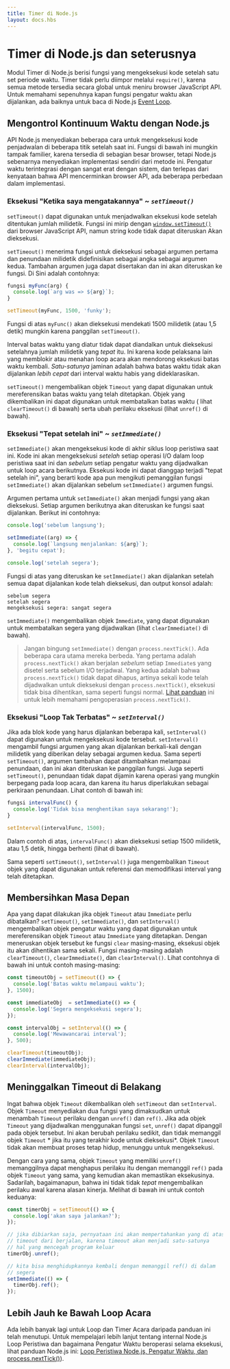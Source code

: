 ```yaml
---
title: Timer di Node.js
layout: docs.hbs
---
```


# Timer di Node.js dan seterusnya

Modul Timer di Node.js berisi fungsi yang mengeksekusi kode setelah satu set
periode waktu. Timer tidak perlu diimpor melalui `require()`, karena
semua metode tersedia secara global untuk meniru browser JavaScript API.
Untuk memahami sepenuhnya kapan fungsi pengatur waktu akan dijalankan, ada baiknya untuk
baca di Node.js
[Event Loop](/id/docs/guides/event-loop-timers-and-nexttick/).

## Mengontrol Kontinuum Waktu dengan Node.js

API Node.js menyediakan beberapa cara untuk mengeksekusi kode penjadwalan di
beberapa titik setelah saat ini. Fungsi di bawah ini mungkin tampak familier,
karena tersedia di sebagian besar browser, tetapi Node.js sebenarnya menyediakan
implementasi sendiri dari metode ini. Pengatur waktu terintegrasi dengan sangat erat
dengan sistem, dan terlepas dari kenyataan bahwa API mencerminkan browser
API, ada beberapa perbedaan dalam implementasi.

### Eksekusi "Ketika saya mengatakannya" ~ *`setTimeout()`*

`setTimeout()` dapat digunakan untuk menjadwalkan eksekusi kode setelah ditentukan
jumlah milidetik. Fungsi ini mirip dengan
[`window.setTimeout()`](https://developer.mozilla.org/en-US/docs/Web/API/WindowTimers/setTimeout)
dari browser JavaScript API, namun string kode tidak dapat diteruskan
Akan dieksekusi.

`setTimeout()` menerima fungsi untuk dieksekusi sebagai argumen pertama dan
penundaan milidetik didefinisikan sebagai angka sebagai argumen kedua. Tambahan
argumen juga dapat disertakan dan ini akan diteruskan ke fungsi. Di Sini
adalah contohnya:

```js
fungsi myFunc(arg) {
  console.log(`arg was => ${arg}`);
}

setTimeout(myFunc, 1500, 'funky');
```

Fungsi di atas `myFunc()` akan dieksekusi mendekati 1500
milidetik (atau 1,5 detik) mungkin karena panggilan `setTimeout()`.

Interval batas waktu yang diatur tidak dapat diandalkan untuk dieksekusi setelahnya
jumlah milidetik yang *tepat* itu. Ini karena kode pelaksana lain yang
memblokir atau menahan loop acara akan mendorong eksekusi batas waktu
kembali. *Satu-satunya* jaminan adalah bahwa batas waktu tidak akan dijalankan *lebih cepat* dari
interval waktu habis yang dideklarasikan.

`setTimeout()` mengembalikan objek `Timeout` yang dapat digunakan untuk mereferensikan
batas waktu yang telah ditetapkan. Objek yang dikembalikan ini dapat digunakan untuk membatalkan batas waktu (
lihat `clearTimeout()` di bawah) serta ubah perilaku eksekusi (lihat
`unref()` di bawah).

### Eksekusi "Tepat setelah ini" ~ *`setImmediate()`*

`setImmediate()` akan mengeksekusi kode di akhir siklus loop peristiwa saat ini.
Kode ini akan mengeksekusi *setelah* setiap operasi I/O dalam loop peristiwa saat ini dan
*sebelum* setiap pengatur waktu yang dijadwalkan untuk loop acara berikutnya. Eksekusi kode ini
dapat dianggap terjadi "tepat setelah ini", yang berarti kode apa pun mengikuti
pemanggilan fungsi `setImmediate()` akan dijalankan sebelum `setImmediate()`
argumen fungsi.

Argumen pertama untuk `setImmediate()` akan menjadi fungsi yang akan dieksekusi. Setiap
argumen berikutnya akan diteruskan ke fungsi saat dijalankan.
Berikut ini contohnya:

```js
console.log('sebelum langsung');

setImmediate((arg) => {
  console.log(`langsung menjalankan: ${arg}`);
}, 'begitu cepat');

console.log('setelah segera');
```

Fungsi di atas yang diteruskan ke `setImmediate()` akan dijalankan setelah semua dapat dijalankan
kode telah dieksekusi, dan output konsol adalah:

```
sebelum segera
setelah segera
mengeksekusi segera: sangat segera
```

`setImmediate()` mengembalikan objek `Immediate`, yang dapat digunakan untuk membatalkan
segera yang dijadwalkan (lihat `clearImmediate()` di bawah).

> Jangan bingung `setImmediate()` dengan `process.nextTick()`. Ada
> beberapa cara utama mereka berbeda. Yang pertama adalah `process.nextTick()` akan berjalan
> *sebelum* setiap `Immediate`s yang disetel serta sebelum I/O terjadwal.
> Yang kedua adalah bahwa `process.nextTick()` tidak dapat dihapus, artinya sekali
> kode telah dijadwalkan untuk dieksekusi dengan `process.nextTick()`, eksekusi
> tidak bisa dihentikan, sama seperti fungsi normal. [Lihat panduan](/id/docs/guides/event-loop-timers-and-nexttick/#process-nexttick) ini
> untuk lebih memahami pengoperasian `process.nextTick()`.

### Eksekusi "Loop Tak Terbatas" ~ *`setInterval()`*

Jika ada blok kode yang harus dijalankan beberapa kali, `setInterval()`
dapat digunakan untuk mengeksekusi kode tersebut. `setInterval()` mengambil fungsi
argumen yang akan dijalankan berkali-kali dengan milidetik yang diberikan
delay sebagai argumen kedua. Sama seperti `setTimeout()`, argumen tambahan
dapat ditambahkan melampaui penundaan, dan ini akan diteruskan ke panggilan fungsi.
Juga seperti `setTimeout()`, penundaan tidak dapat dijamin karena operasi
yang mungkin berpegang pada loop acara, dan karena itu harus diperlakukan sebagai
perkiraan penundaan. Lihat contoh di bawah ini:

```js
fungsi intervalFunc() {
  console.log('Tidak bisa menghentikan saya sekarang!');
}

setInterval(intervalFunc, 1500);
```

Dalam contoh di atas, `intervalFunc()` akan dieksekusi setiap 1500
milidetik, atau 1,5 detik, hingga berhenti (lihat di bawah).

Sama seperti `setTimeout()`, `setInterval()` juga mengembalikan `Timeout` objek yang
dapat digunakan untuk referensi dan memodifikasi interval yang telah ditetapkan.

## Membersihkan Masa Depan

Apa yang dapat dilakukan jika objek `Timeout` atau `Immediate` perlu dibatalkan?
`setTimeout()`, `setImmediate()`, dan `setInterval()` mengembalikan objek pengatur waktu
yang dapat digunakan untuk mereferensikan objek `Timeout` atau `Immediate` yang ditetapkan.
Dengan meneruskan objek tersebut ke fungsi `clear` masing-masing, eksekusi
objek itu akan dihentikan sama sekali. Fungsi masing-masing adalah
`clearTimeout()`, `clearImmediate()`, dan `clearInterval()`. Lihat contohnya
di bawah ini untuk contoh masing-masing:

```js
const timeoutObj = setTimeout(() => {
  console.log('Batas waktu melampaui waktu');
}, 1500);

const immediateObj  = setImmediate(() => {
  console.log('Segera mengeksekusi segera');
});

const intervalObj = setInterval(() => {
  console.log('Mewawancarai interval');
}, 500);

clearTimeout(timeoutObj);
clearImmediate(immediateObj);
clearInterval(intervalObj);
```

## Meninggalkan Timeout di Belakang

Ingat bahwa objek `Timeout` dikembalikan oleh `setTimeout` dan `setInterval`.
Objek `Timeout` menyediakan dua fungsi yang dimaksudkan untuk menambah `Timeout`
perilaku dengan `unref()` dan `ref()`. Jika ada objek `Timeout` yang dijadwalkan
menggunakan fungsi `set`, `unref()` dapat dipanggil pada objek tersebut. Ini akan berubah
perilaku sedikit, dan tidak memanggil objek `Timeout` * jika itu yang terakhir
kode untuk dieksekusi*. Objek `Timeout` tidak akan membuat proses tetap hidup, menunggu
untuk mengeksekusi.

Dengan cara yang sama, objek `Timeout` yang memiliki `unref()` memanggilnya
dapat menghapus perilaku itu dengan memanggil `ref()` pada objek `Timeout` yang sama,
yang kemudian akan memastikan eksekusinya. Sadarilah, bagaimanapun, bahwa ini tidak
tidak *tepat* mengembalikan perilaku awal karena alasan kinerja. Melihat
di bawah ini untuk contoh keduanya:

```js
const timerObj = setTimeout(() => {
  console.log('akan saya jalankan?');
});

// jika dibiarkan saja, pernyataan ini akan mempertahankan yang di atas
// timeout dari berjalan, karena timeout akan menjadi satu-satunya
// hal yang mencegah program keluar
timerObj.unref();

// kita bisa menghidupkannya kembali dengan memanggil ref() di dalam
// segera
setImmediate(() => {
  timerObj.ref();
});
```

## Lebih Jauh ke Bawah Loop Acara

Ada lebih banyak lagi untuk Loop dan Timer Acara daripada panduan ini
telah menutupi. Untuk mempelajari lebih lanjut tentang internal Node.js
Loop Peristiwa dan bagaimana Pengatur Waktu beroperasi selama eksekusi, lihat
panduan Node.js ini: [Loop Peristiwa Node.js, Pengatur Waktu, dan
process.nextTick()](/id/docs/guides/event-loop-timers-and-nexttick/)).
